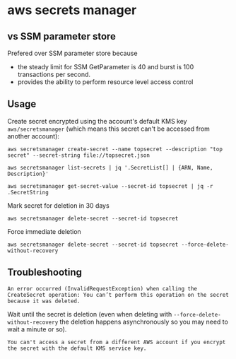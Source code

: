 # aws secrets manager

## vs SSM parameter store

Prefered over SSM parameter store because

- the steady limit for SSM GetParameter is 40 and burst is 100 transactions per second.
- provides the ability to perform resource level access control

## Usage

Create secret encrypted using the account's default KMS key `aws/secretsmanager` (which means this secret can't be accessed from another account):

```
aws secretsmanager create-secret --name topsecret --description "top secret" --secret-string file://topsecret.json
```

```
aws secretsmanager list-secrets | jq '.SecretList[] | {ARN, Name, Description}'
```

```
aws secretsmanager get-secret-value --secret-id topsecret | jq -r .SecretString
```

Mark secret for deletion in 30 days

```
aws secretsmanager delete-secret --secret-id topsecret
```

Force immediate deletion

```
aws secretsmanager delete-secret --secret-id topsecret --force-delete-without-recovery
```

## Troubleshooting

```
An error occurred (InvalidRequestException) when calling the CreateSecret operation: You can’t perform this operation on the secret because it was deleted.
```

Wait until the secret is deletion (even when deleting with `--force-delete-without-recovery` the deletion happens asynchronously so you may need to wait a minute or so).

```
You can't access a secret from a different AWS account if you encrypt the secret with the default KMS service key.
```
